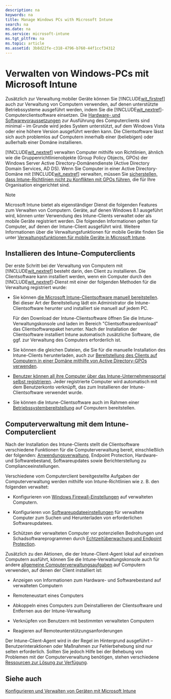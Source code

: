 ```yaml
---
description: na
keywords: na
title: Manage Windows PCs with Microsoft Intune
search: na
ms.date: na
ms.service: microsoft-intune
ms.tgt_pltfrm: na
ms.topic: article
ms.assetid: 3b8d22fe-c318-4796-b760-44f1ccf34312
---
```

# Verwalten von Windows-PCs mit Microsoft Intune
Zusätzlich zur Verwaltung mobiler Geräte können Sie [!INCLUDE[wit_firstref](../Token/wit_firstref_md.md)] auch zur Verwaltung von Computern verwenden, auf denen unterstützte Betriebssysteme ausgeführt werden, indem Sie die [!INCLUDE[wit_nextref](../Token/wit_nextref_md.md)]-Computerclientsoftware einsetzen. Die [Hardware- und Softwarevoraussetzungen](https://technet.microsoft.com/library/dn646975.aspx) zur Ausführung des Computerclients sind minimal – im Grunde wird jedes System unterstützt, auf dem Windows Vista oder eine höhere Version ausgeführt werden kann.  Die Clientsoftware lässt sich auch problemlos auf Computern innerhalb einer (beliebigen) oder außerhalb einer Domäne installieren.

[!INCLUDE[wit_nextref](../Token/wit_nextref_md.md)] verwalten Computer mithilfe von Richtlinien, ähnlich wie die Gruppenrichtlinienobjekte (Group Policy Objects, GPOs) der Windows Server Active Directory-Domänendienste (Active Directory Domain Services, AD DS). Wenn Sie Computer in einer Active Directory-Domäne mit [!INCLUDE[wit_nextref](../Token/wit_nextref_md.md)] verwalten, müssen Sie [sicherstellen, dass Intune-Richtlinien nicht zu Konflikten mit GPOs führen](https://technet.microsoft.com/library/dn646986.aspx), die für Ihre Organisation eingerichtet sind.

> [!NOTE]
> Microsoft Intune bietet als eigenständiger Dienst die folgenden Features zum Verwalten von Computern. Geräte, auf denen Windows 8.1 ausgeführt wird, können unter Verwendung des Intune-Clients verwaltet oder als mobile Geräte registriert werden. Die folgenden Informationen gelten für Computer, auf denen der Intune-Client ausgeführt wird. Weitere Informationen über die Verwaltungsfunktionen für mobile Geräte finden Sie unter [Verwaltungsfunktionen für mobile Geräte in Microsoft Intune](https://technet.microsoft.com/library/dn600287(TechNet.10).aspx).

## Installieren des Intune-Computerclients
Der erste Schritt bei der Verwaltung von Computern mit [!INCLUDE[wit_nextref](../Token/wit_nextref_md.md)] besteht darin, den Client zu installieren. Die Clientsoftware kann installiert werden, wenn ein Computer durch den [!INCLUDE[wit_nextref](../Token/wit_nextref_md.md)]-Dienst mit einer der folgenden Methoden für die Verwaltung registriert wurde:

-   Sie können [die Microsoft Intune-Clientsoftware manuell bereitstellen](https://technet.microsoft.com/library/dn646969.aspx#BKMK_Manual). Bei dieser Art der Bereitstellung lädt ein Administrator die Intune-Clientsoftware herunter und installiert sie manuell auf jedem PC.

    Für den Download der Intune-Clientsoftware öffnen Sie die Intune-Verwaltungskonsole und laden im Bereich "Clientsoftwaredownload" das Clientsoftwarepaket herunter. Nach der Installation der Clientsoftware installiert Intune automatisch zusätzliche Software, die ggf. zur Verwaltung des Computers erforderlich ist.

-   Sie können die gleichen Dateien, die Sie für die manuelle Installation des Intune-Clients herunterladen, auch zur [Bereitstellung des Clients auf Computern in einer Domäne mithilfe von Active Directory-GPOs verwenden](https://technet.microsoft.com/library/dn646969.aspx).

-   [Benutzer können all ihre Computer über das Intune-Unternehmensportal selbst registrieren](https://technet.microsoft.com/library/dn646969.aspx). Jeder registrierte Computer wird automatisch mit dem Benutzerkonto verknüpft, das zum Installieren der Intune-Clientsoftware verwendet wurde.

-   Sie können die Intune-Clientsoftware auch im Rahmen einer [Betriebssystembereitstellung](https://technet.microsoft.com/library/dn646969.aspx) auf Computern bereitstellen.

## Computerverwaltung mit dem Intune-Computerclient
Nach der Installation des Intune-Clients stellt die Clientsoftware verschiedene Funktionen für die Computerverwaltung bereit, einschließlich der folgenden: [Anwendungsverwaltung](https://technet.microsoft.com/library/dn646961.aspx), Endpoint Protection, Hardware- und Softwarebestand, Softwareupdates sowie Berichterstellung zu Complianceeinstellungen.

Verschiedene vom Computerclient bereitgestellte Aufgaben der Computerverwaltung werden mithilfe von Intune-Richtlinien wie z. B. den folgenden verwaltet:

-   Konfigurieren von [Windows Firewall-Einstellungen](https://technet.microsoft.com/library/mt346040.aspx) auf verwalteten Computern.

-   Konfigurieren von [Softwareupdateeinstellungen](https://technet.microsoft.com/library/dn646968.aspx) für verwaltete Computer zum Suchen und Herunterladen von erforderlichen Softwareupdatees.

-   Schützen der verwalteten Computer vor potenziellen Bedrohungen und Schadsoftwareprogrammen durch [Echtzeitüberwachung und Endpoint Protection](https://technet.microsoft.com/library/dn646970.aspx).

Zusätzlich zu den Aktionen, die der Intune-Client-Agent lokal auf einzelnen Computern ausführt, können Sie die Intune-Verwaltungskonsole auch für andere [allgemeine Computerverwaltungsaufgaben](https://technet.microsoft.com/library/dn646989.aspx) auf Computern verwenden, auf denen der Client installiert ist:

-   Anzeigen von Informationen zum Hardware- und Softwarebestand auf verwalteten Computern

-   Remoteneustart eines Computers

-   Abkoppeln eines Computers zum Deinstallieren der Clientsoftware und Entfernen aus der Intune-Verwaltung

-   Verknüpfen von Benutzern mit bestimmten verwalteten Computern

-   Reagieren auf Remoteunterstützungsanforderungen

Der Intune-Client-Agent wird in der Regel im Hintergrund ausgeführt – Benutzerinteraktionen oder Maßnahmen zur Fehlerbehebung sind nur selten erforderlich. Sollten Sie jedoch Hilfe bei der Behebung von Problemen mit der Computerverwaltung benötigen, stehen verschiedene [Ressourcen zur Lösung zur Verfügung](https://technet.microsoft.com/library/dn646987.aspx).

## Siehe auch
[Konfigurieren und Verwalten von Geräten mit Microsoft Intune](../Topic/Configure_and_manage_devices_with_Microsoft_Intune.md)

